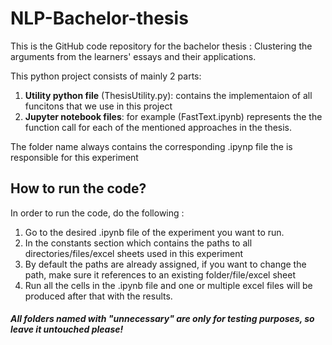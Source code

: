# NLP-Bachelor-thesis
This is the GitHub code repository for the bachelor thesis : Clustering 
the arguments from the learners' essays and their applications. 

This python project consists of mainly 2 parts: 
1. **Utility python file** (ThesisUtility.py): contains the implementaion of all funcitons that
we use in this project
2. **Jupyter notebook files**: for example (FastText.ipynb) represents the
the function call for each of the mentioned approaches in the thesis.


The folder name always contains the corresponding .ipynp file the is responsible for this experiment

## **How to run the code?** 
In order to run the code, do the following :

1. Go to the desired .ipynb file of the experiment you want to run.
2. In the constants section which contains the paths to all directories/files/excel sheets used in this experiment
3. By default the paths are already assigned, if you want to change the path, make sure it references to an existing folder/file/excel sheet
4. Run all the cells in the .ipynb file and one or multiple excel files will be produced after that with the results. 


#### _All folders named with "unnecessary" are only for testing purposes, so leave it untouched please!_
